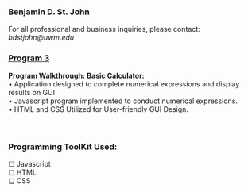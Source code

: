 <h3>Benjamin D. St. John</h3>
For all professional and business inquiries, please contact:<i> bdstjohn@uwm.edu</i>
<h3><a href="https://github.com/sanctusjack/Project-3-Calculator">Program 3</a></h3>
<b>Program Walkthrough:</b>
<p1><b>Basic Calculator:</b></p1>
<br>
    • Application designed to complete numerical expressions and display results on GUI</i> <br>
    • Javascript program implemented to conduct numerical expressions. <br>
    • HTML and CSS Utilized for User-friendly GUI Design.<br>
<br>
<br>
<h3>Programming ToolKit Used:</h3>
    ❏ Javascript<br>
    ❏ HTML <br>
    ❏ CSS <br>

